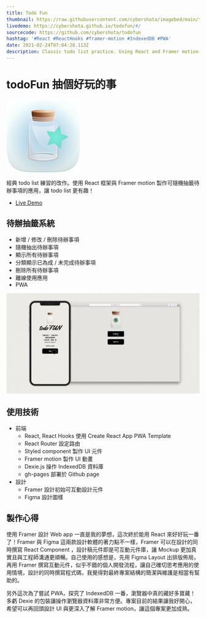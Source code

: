 ```yaml
---
title: Todo Fun
thumbnail: https://raw.githubusercontent.com/cybershota/imagebed/main/todofun_mobile.gif
livedemo: https://cybershota.github.io/todofun/#/
sourcecode: https://github.com/cybershota/todofun
hashtag: '#React #ReactHooks #framer-motion #IndexedDB #PWA'
date: 2021-02-24T07:04:28.113Z
description: Classic todo list practice. Using React and Framer motion build up a random draw straws PWA application.
---
```


# todoFun 抽個好玩的事

![](https://github.com/cybershota/imagebed/blob/main/todoFUN-192.png)

經典 todo list 練習的改作。使用 React 框架與 Framer motion 製作可隨機抽籤待辦事項的應用，讓 todo list 更有趣！

- [Live Demo](https://cybershota.github.io/todofun/#/)

## 待辦抽籤系統

- 新增 / 修改 / 刪除待辦事項
- 隨機抽出待辦事項
- 顯示所有待辦事項
- 分類顯示已為成 / 未完成待辦事項
- 刪除所有待辦事項
- 離線使用應用
- PWA

![](https://github.com/cybershota/imagebed/blob/main/todofun_mobile.gif)

## 使用技術

- 前端
  - React, React Hooks 使用 Create React App PWA Template
  - React Router 設定路由
  - Styled component 製作 UI 元件
  - Framer motion 製作 UI 動畫
  - Dexie.js 操作 IndexedDB 資料庫
  - gh-pages 部署於 Github page
- 設計
  - Framer 設計初始可互動設計元件
  - Figma 設計圖樣

## 製作心得

使用 Framer 設計 Web app 一直是我的夢想，這次終於能用 React 來好好玩一番了！Framer 與 Figma 這兩款設計軟體的著力點不一樣，Framer 可以在設計的同時撰寫 React Component ，設計稿元件即是可互動元件庫，讓 Mockup 更加真實且與工程師溝通更順暢。自己使用的感想是，先用 Figma Layout 出排版佈局，再用 Framer 撰寫互動元件，似乎不錯的個人開發流程，讓自己確切思考應用的使用情境，設計的同時撰寫程式碼，我覺得對最終專案結構的簡潔與維護是相當有幫助的。

另外這次為了嘗試 PWA，探究了 IndexedDB 一番，瀏覽器中真的藏好多寶藏！多虧 Dexie 的包裝讓操作瀏覽器資料庫非常方便。專案目前的結果讓我好開心，希望可以再回頭設計 UI 與更深入了解 Framer motion，讓這個專案更加成熟。
